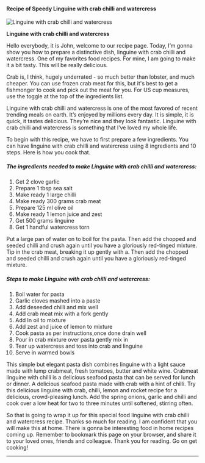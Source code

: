             

#### Recipe of Speedy Linguine with crab chilli and watercress

![Linguine with crab chilli and watercress](https://img-global.cpcdn.com/recipes/5474027023892480/751x532cq70/linguine-with-crab-chilli-and-watercress-recipe-main-photo.jpg)

**Linguine with crab chilli and watercress**

Hello everybody, it is John, welcome to our recipe page. Today, I’m gonna show you how to prepare a distinctive dish, linguine with crab chilli and watercress. One of my favorites food recipes. For mine, I am going to make it a bit tasty. This will be really delicious.

Crab is, I think, hugely underrated - so much better than lobster, and much cheaper. You can use frozen crab meat for this, but it's best to get a fishmonger to cook and pick out the meat for you. For US cup measures, use the toggle at the top of the ingredients list.

Linguine with crab chilli and watercress is one of the most favored of recent trending meals on earth. It’s enjoyed by millions every day. It is simple, it is quick, it tastes delicious. They’re nice and they look fantastic. Linguine with crab chilli and watercress is something that I’ve loved my whole life.

To begin with this recipe, we have to first prepare a few ingredients. You can have linguine with crab chilli and watercress using 8 ingredients and 10 steps. Here is how you cook that.

##### The ingredients needed to make Linguine with crab chilli and watercress:

1.  Get 2 clove garlic
2.  Prepare 1 tbsp sea salt
3.  Make ready 1 large chilli
4.  Make ready 300 grams crab meat
5.  Prepare 125 ml olive oil
6.  Make ready 1 lemon juice and zest
7.  Get 500 grams linguine
8.  Get 1 handful watercress torn

Put a large pan of water on to boil for the pasta. Then add the chopped and seeded chilli and crush again until you have a gloriously red-tinged mixture. Tip in the crab meat, breaking it up gently with a. Then add the chopped and seeded chilli and crush again until you have a gloriously red-tinged mixture.

##### Steps to make Linguine with crab chilli and watercress:

1.  Boil water for pasta
2.  Garlic cloves mashed into a paste
3.  Add deseeded chilli and mix well
4.  Add crab meat mix with a fork gently
5.  Add In oil to mixture
6.  Add zest and juice of lemon to mixture
7.  Cook pasta as per instructions,once done drain well
8.  Pour in crab mixture over pasta gently mix in
9.  Tear up watercress and toss into crab and linguine
10.  Serve in warmed bowls

This simple but elegant pasta dish combines linguine with a light sauce made with lump crabmeat, fresh tomatoes, butter and white wine. Crabmeat linguine with chilli is a delicious seafood pasta that can be served for lunch or dinner. A delicious seafood pasta made with crab with a hint of chilli. Try this delicious linguine with crab, chilli, lemon and rocket recipe for a delicious, crowd-pleasing lunch. Add the spring onions, garlic and chilli and cook over a low heat for two to three minutes until softened, stirring often.

So that is going to wrap it up for this special food linguine with crab chilli and watercress recipe. Thanks so much for reading. I am confident that you will make this at home. There is gonna be interesting food in home recipes coming up. Remember to bookmark this page on your browser, and share it to your loved ones, friends and colleague. Thank you for reading. Go on get cooking!

* * *